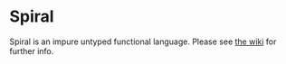 # Spiral

Spiral is an impure untyped functional language. Please see [the
wiki](https://github.com/honzasp/spiral/wiki) for further info.
